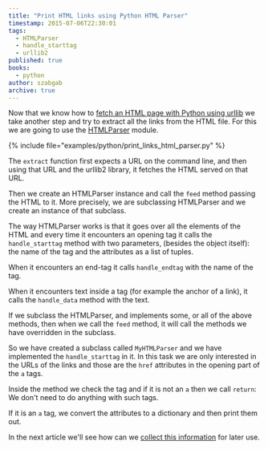 ```yaml
---
title: "Print HTML links using Python HTML Parser"
timestamp: 2015-07-06T22:30:01
tags:
  - HTMLParser
  - handle_starttag
  - urllib2
published: true
books:
  - python
author: szabgab
archive: true
---
```



Now that we know how to [fetch an HTML page with Python using urllib](/urllib-vs-urllib2) we take another step
and try to extract all the links from the HTML file. For this we are going to use the
[HTMLParser](https://docs.python.org/2/library/htmlparser.html) module.


{% include file="examples/python/print_links_html_parser.py" %}

The `extract` function first expects a URL on the command line, and then using that URL
and the urllib2 library, it fetches the HTML served on that URL.

Then we create an HTMLParser instance and call the `feed` method passing
the HTML to it. More precisely, we are subclassing HTMLParser and we create an instance
of that subclass.

The way HTMLParser works is that it goes over all the elements of the HTML and every time
it encounters an opening tag it calls the `handle_starttag` method with two parameters,
(besides the object itself): the name of the tag and the attributes as a list of tuples.

When it encounters an end-tag it calls `handle_endtag` with the name of the tag.

When it encounters text inside a tag (for example the anchor of a link), it calls the
`handle_data` method with the text.

If we subclass the HTMLParser, and implements some, or all of the above methods, then
when we call the `feed` method, it will call the methods we have overridden
in the subclass.

So we have created a subclass called `MyHTMLParser` and we have implemented
the `handle_starttag` in it. In this task we are only interested in the
URLs of the links and those are the `href` attributes in the opening part of the `a` tags.

Inside the method we check the tag and if it is not an `a` then we call `return`:
We don't need to do anything with such tags.

If it is an `a` tag, we convert the attributes to a dictionary and then print
them out.

In the next article we'll see how can we [collect this information](/extract-html-links-using-python-html-parser)
for later use.
